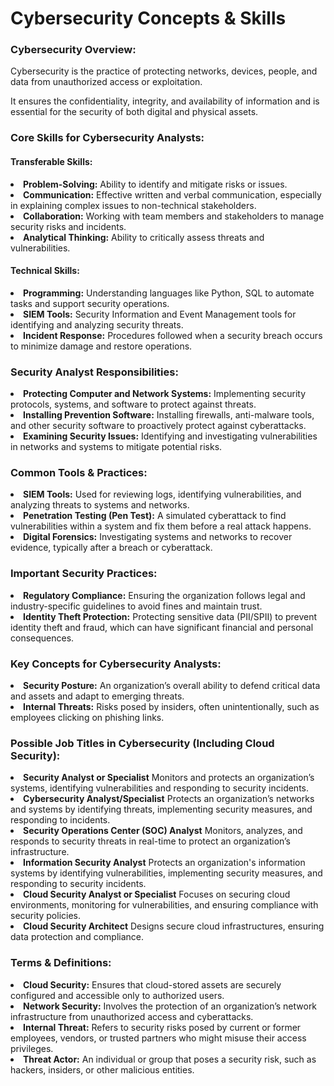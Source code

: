 


<h1>Cybersecurity Concepts & Skills</h1>

<h3>Cybersecurity Overview:</h3>
<p>Cybersecurity is the practice of protecting networks, devices, people, and data from unauthorized access or exploitation.</p>
<p>It ensures the confidentiality, integrity, and availability of information and is essential for the security of both digital and physical assets.</p>

<h3>Core Skills for Cybersecurity Analysts:</h3>

<h4>Transferable Skills:</h4>
<li><strong>Problem-Solving:</strong> Ability to identify and mitigate risks or issues.</li>
<li><strong>Communication:</strong> Effective written and verbal communication, especially in explaining complex issues to non-technical stakeholders.</li>
<li><strong>Collaboration:</strong> Working with team members and stakeholders to manage security risks and incidents.</li>
<li><strong>Analytical Thinking:</strong> Ability to critically assess threats and vulnerabilities.</li>

<h4>Technical Skills:</h4>
<li><strong>Programming:</strong> Understanding languages like Python, SQL to automate tasks and support security operations.</li>
<li><strong>SIEM Tools:</strong> Security Information and Event Management tools for identifying and analyzing security threats.</li>
<li><strong>Incident Response:</strong> Procedures followed when a security breach occurs to minimize damage and restore operations.</li>

<h3>Security Analyst Responsibilities:</h3>
<li><strong>Protecting Computer and Network Systems:</strong> Implementing security protocols, systems, and software to protect against threats.</li>
<li><strong>Installing Prevention Software:</strong> Installing firewalls, anti-malware tools, and other security software to proactively protect against cyberattacks.</li>
<li><strong>Examining Security Issues:</strong> Identifying and investigating vulnerabilities in networks and systems to mitigate potential risks.</li>

<h3>Common Tools & Practices:</h3>
<li><strong>SIEM Tools:</strong> Used for reviewing logs, identifying vulnerabilities, and analyzing threats to systems and networks.</li>
<li><strong>Penetration Testing (Pen Test):</strong> A simulated cyberattack to find vulnerabilities within a system and fix them before a real attack happens.</li>
<li><strong>Digital Forensics:</strong> Investigating systems and networks to recover evidence, typically after a breach or cyberattack.</li>

<h3>Important Security Practices:</h3>
<li><strong>Regulatory Compliance:</strong> Ensuring the organization follows legal and industry-specific guidelines to avoid fines and maintain trust.</li>
<li><strong>Identity Theft Protection:</strong> Protecting sensitive data (PII/SPII) to prevent identity theft and fraud, which can have significant financial and personal consequences.</li>

<h3>Key Concepts for Cybersecurity Analysts:</h3>
<li><strong>Security Posture:</strong> An organization’s overall ability to defend critical data and assets and adapt to emerging threats.</li>
<li><strong>Internal Threats:</strong> Risks posed by insiders, often unintentionally, such as employees clicking on phishing links.</li>

<h3>Possible Job Titles in Cybersecurity (Including Cloud Security):</h3>
<li><strong>Security Analyst or Specialist</strong> Monitors and protects an organization’s systems, identifying vulnerabilities and responding to security incidents.</li>
<li><strong>Cybersecurity Analyst/Specialist</strong> Protects an organization’s networks and systems by identifying threats, implementing security measures, and responding to incidents.</li>
<li><strong>Security Operations Center (SOC) Analyst</strong> Monitors, analyzes, and responds to security threats in real-time to protect an organization’s infrastructure.</li>
<li><strong>Information Security Analyst</strong> Protects an organization's information systems by identifying vulnerabilities, implementing security measures, and responding to security incidents.</li>
<li><strong>Cloud Security Analyst or Specialist</strong> Focuses on securing cloud environments, monitoring for vulnerabilities, and ensuring compliance with security policies.</li>
<li><strong>Cloud Security Architect</strong> Designs secure cloud infrastructures, ensuring data protection and compliance.</li>

<h3>Terms & Definitions:</h3>
<li><strong>Cloud Security:</strong> Ensures that cloud-stored assets are securely configured and accessible only to authorized users.</li>
<li><strong>Network Security:</strong> Involves the protection of an organization’s network infrastructure from unauthorized access and cyberattacks.</li>
<li><strong>Internal Threat:</strong> Refers to security risks posed by current or former employees, vendors, or trusted partners who might misuse their access privileges.</li>
<li><strong>Threat Actor:</strong> An individual or group that poses a security risk, such as hackers, insiders, or other malicious entities.</li>
